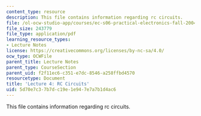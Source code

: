 ```yaml
---
content_type: resource
description: This file contains information regarding rc circuits.
file: /ol-ocw-studio-app/courses/ec-s06-practical-electronics-fall-2004/5d70e7c37b7dc19e1e947e7a7b1d4ac6_MITEC_S06F04_lec04.pdf
file_size: 243779
file_type: application/pdf
learning_resource_types:
- Lecture Notes
license: https://creativecommons.org/licenses/by-nc-sa/4.0/
ocw_type: OCWFile
parent_title: Lecture Notes
parent_type: CourseSection
parent_uid: f2f11ec6-c351-e7dc-8546-a258ffbd4570
resourcetype: Document
title: 'Lecture 4: RC Circuits'
uid: 5d70e7c3-7b7d-c19e-1e94-7e7a7b1d4ac6
---
```

This file contains information regarding rc circuits.